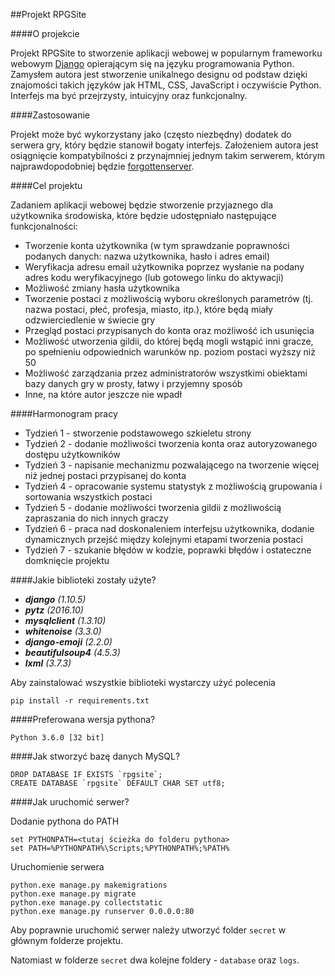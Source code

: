 ##Projekt RPGSite

####O projekcie

Projekt RPGSite to stworzenie aplikacji webowej w popularnym frameworku 
webowym [Django](https://www.djangoproject.com) opierającym się na języku programowania 
Python. Zamysłem autora jest stworzenie unikalnego designu od podstaw dzięki 
znajomości takich języków jak HTML, CSS, JavaScript i oczywiście Python. 
Interfejs ma być przejrzysty, intuicyjny oraz funkcjonalny.

####Zastosowanie

Projekt może być wykorzystany jako (często niezbędny) dodatek do serwera gry, 
który będzie stanowił bogaty interfejs. Założeniem autora jest osiągnięcie 
kompatybilności z przynajmniej jednym takim serwerem, którym najprawdopodobniej 
będzie [forgottenserver](https://github.com/otland/forgottenserver). 

####Cel projektu

Zadaniem aplikacji webowej będzie stworzenie przyjaznego dla użytkownika 
środowiska, które będzie udostępniało następujące funkcjonalności:

- Tworzenie konta użytkownika (w tym sprawdzanie poprawności podanych danych: nazwa użytkownika, hasło i adres email)
- Weryfikacja adresu email użytkownika poprzez wysłanie na podany adres kodu weryfikacyjnego (lub gotowego linku do aktywacji)
- Możliwość zmiany hasła użytkownika
- Tworzenie postaci z możliwością wyboru określonych parametrów (tj. nazwa postaci, płeć, profesja, miasto, itp.), które będą miały odzwierciedlenie w świecie gry
- Przegląd postaci przypisanych do konta oraz możliwość ich usunięcia
- Możliwość utworzenia gildii, do której będą mogli wstąpić inni gracze, po spełnieniu odpowiednich warunków np. poziom postaci wyższy niż 50
- Możliwość zarządzania przez administratorów wszystkimi obiektami bazy danych gry w prosty, łatwy i przyjemny sposób
- Inne, na które autor jeszcze nie wpadł

####Harmonogram pracy

- Tydzień 1 - stworzenie podstawowego szkieletu strony
- Tydzień 2 - dodanie możliwości tworzenia konta oraz autoryzowanego dostępu użytkowników
- Tydzień 3 - napisanie mechanizmu pozwalającego na tworzenie więcej niż jednej postaci przypisanej do konta
- Tydzień 4 - opracowanie systemu statystyk z możliwością grupowania i sortowania wszystkich postaci
- Tydzień 5 - dodanie możliwości tworzenia gildii z możliwością zapraszania do nich innych graczy
- Tydzień 6 - praca nad doskonaleniem interfejsu użytkownika, dodanie dynamicznych przejść między kolejnymi etapami tworzenia postaci
- Tydzień 7 - szukanie błędów w kodzie, poprawki błędów i ostateczne domknięcie projektu

####Jakie biblioteki zostały użyte?

- _**django** (1.10.5)_
- _**pytz** (2016.10)_
- _**mysqlclient** (1.3.10)_
- _**whitenoise** (3.3.0)_
- _**django-emoji** (2.2.0)_
- _**beautifulsoup4** (4.5.3)_
- _**lxml** (3.7.3)_

Aby zainstalować wszystkie biblioteki wystarczy użyć polecenia

```
pip install -r requirements.txt
```

####Preferowana wersja pythona?

```
Python 3.6.0 [32 bit]
```

####Jak stworzyć bazę danych MySQL?

```
DROP DATABASE IF EXISTS `rpgsite`;
CREATE DATABASE `rpgsite` DEFAULT CHAR SET utf8;
```

####Jak uruchomić serwer?

Dodanie pythona do PATH

```
set PYTHONPATH=<tutaj ścieżka do folderu pythona>
set PATH=%PYTHONPATH%\Scripts;%PYTHONPATH%;%PATH%
```

Uruchomienie serwera

```
python.exe manage.py makemigrations
python.exe manage.py migrate
python.exe manage.py collectstatic
python.exe manage.py runserver 0.0.0.0:80
```


Aby poprawnie uruchomić serwer należy utworzyć folder `secret` w głównym folderze projektu.

Natomiast w folderze `secret` dwa kolejne foldery - `database` oraz `logs`.

